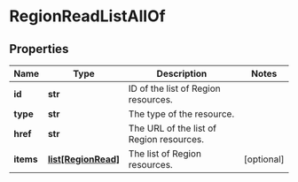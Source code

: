 # RegionReadListAllOf

## Properties
| Name | Type | Description | Notes |
| ------------ | ------------- | ------------- | ------------- |
| **id** | **str** | ID of the list of Region resources. |  |
| **type** | **str** | The type of the resource. |  |
| **href** | **str** | The URL of the list of Region resources. |  |
| **items** | [**list[RegionRead]**](RegionRead.md) | The list of Region resources. | [optional]  |


